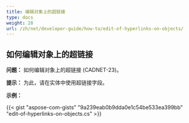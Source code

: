 ```yaml
---
title: 编辑对象上的超链接
type: docs
weight: 28
url: /zh/net/developer-guide/how-to/edit-of-hyperlinks-on-objects/
---
```


## **如何编辑对象上的超链接**

**问题：** 如何编辑对象上的超链接 (CADNET-23)。

**提示：** 为此，请在实体中使用超链接字段。

**示例：**

{{< gist "aspose-com-gists" "9a239eab0b9dda0e1c54be533ea399bb" "edit-of-hyperlinks-on-objects.cs" >}}
